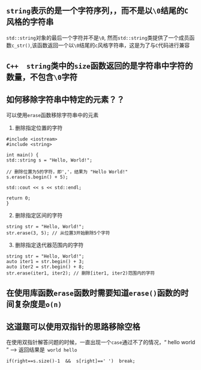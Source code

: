 ## `string`表示的是一个字符序列，，而不是以`\0`结尾的`C`风格的字符串

`std::string`对象的最后一个字符并不是`\0`,  然而`std::string`类提供了一个成员函数`c_str()`,该函数返回一个以`\0`结尾的`c`风格字符串，这是为了与`C`代码进行兼容

## `C++  string`类中的`size`函数返回的是字符串中字符的数量，不包含`\0`字符


## 如何移除字符串中特定的元素？？

可以使用`erase`函数移除字符串中的元素

1. 删除指定位置的字符

```
#include <iostream>
#include <string>

int main() {
std::string s = "Hello, World!";

// 删除位置为5的字符，即','，结果为 "Hello World!"
s.erase(s.begin() + 5);

std::cout << s << std::endl;

return 0;
}

```


2. 删除指定区间的字符

```
string str = "Hello, World!";
str.erase(3, 5); // 从位置3开始删除5个字符

```


3. 删除指定迭代器范围内的字符

```
string str = "Hello, World!";
auto iter1 = str.begin() + 3;
auto iter2 = str.begin() + 8;
str.erase(iter1, iter2); // 删除[iter1, iter2)范围内的字符

```


##  在使用库函数`erase`函数时需要知道`erase()`函数的时间复杂度是`o(n)`

##  这道题可以使用双指针的思路移除空格

在使用双指针解答问题的时候，一直出现一个`case`通过不了的情况，“  hello  world  ” -->  返回结果是` world hello`

`if(right==s.size()-1  &&  s[right]==' ')  break;`


